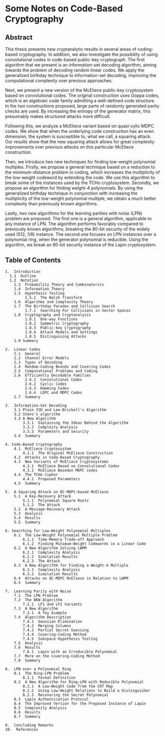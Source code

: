 # Some Notes on Code-Based Cryptography

## Abstract
This thesis presents new cryptanalytic results in several areas of coding-based cryptography. In addition, we also investigate the possibility of using convolutional codes in code-based public-key cryptograph. The first algorithm that we present is an information-set decoding algorithm, aiming towards the problem of decoding random linear codes. We apply the generalized birthday technique to information-set decoding, improving the computational complexity over previous approaches. 

Next, we present a new version of the McEliece public-key cryptosystem based on convolutional codes. The original construction uses Goppa codes, which is an algebraic code family admitting a well-defined code structure. In the two constructions proposed, large parts of randomly generated parity checks are used. By increasing the entropy of the generator matrix, this presumably makes structured attacks more difficult. 

Following this, we analyze a McEliece variant based on quasi-cylic MDPC codes. We show that when the underlying code construction has an even dimension, the system is susceptible to, what we call, a squaring attack. Our results show that the new squaring attack allows for great complexity improvements over previous attacks on this particular McEliece construction. 

Then, we introduce two new techniques for finding low-weight polynomial multiples. Firstly, we propose a general technique based on a reduction to the minimum-distance problem in coding, which increases the multiplicity of the low-weight codeword by extending the code. We use this algorithm to break some of the instances used by the TCHo cryptosystem. Secondly, we propose an algorithm for finding weight-4 polynomials. By using the generalized birthday technique in conjunction with increasing the multiplicity of the low-weight polynomial multiple, we obtain a much better complexity than previously known algorithms. 

Lastly, two new algorithms for the learning parities with noise (LPN) problem are proposed. The first one is a general algorithm, applicable to any instance of LPN. The algorithm performs favorably compared to previously known algorithms, breaking the 80-bit security of the widely used (512, 1/8) instance. The second one focuses on LPN instances over a polynomial ring, when the generator polynomial is reducible. Using the algorithm, we break an 80-bit security instance of the Lapin cryptosystem.

## Table of Contents
```
1.  Introduction
  1.1  Outline
  1.2  Notation
	1.3  Probability Theory and Combinatorics
	1.4  Information Theory
	1.5  Hypothesis Testing
	     1.5.1  The Walsh Transform
	1.6  Algorihms and Complexity Theory
	1.7  The Birthday Paradox and Collision Search
	     1.7.1  Searching For Collisions in Vector Spaces
	1.8  Cryptography and Cryptanalysis
	     1.8.1  One-way Functions
		 1.8.2  Symmetric Cryptography
		 1.8.3  Public-key Cryptography
		 1.8.4  Attack Models and Settings
		 1.8.5  Distinguising Attacks
	1.9 Summary

2.  Linear Codes
	2.1  General
	2.2  Channel Error Models
	2.3  Types of Decoding
	2.4  Random-Coding Bounds and Covering Codes
	2.5  Computational Problems and Coding
	2.6  Efficiently Decodable Families
	     2.6.1  Convolutional Codes
		 2.6.2  Cyclic Codes
		 2.6.3  Hamming Codes
		 2.6.4  LDPC and MDPC Codes
	2.7  Summary

3.  Information-Set Decoding
	3.1 Plain ISD and Lee-Brickell's Algorithm
	3.2 Stens's algorithm
	3.3 A New Algorithm
		3.3.1  Explaining the Ideas Behind the Algorithm
		3.3.2  Compleity Analysis
		3.3.3  Parameters and Security
	3.4  Summary

4. Code-Based Cryptography
	4.1  McEliece Cryptosystem
		4.1.1  The Original McEliece Construction
	4.2  Attacks in Code-Based Cryptography
	4.3  New Variants of McEliece Cryptosystems
		4.3.1  McEliece Based on Convolutional Codes
		4.3.2  McEliece Basedon MDPC codes
	4.4  The TCHo Cipher
		4.4.1  Proposed Parameters
	4.5  Summary

5.  A Squaring Attack on QC-MDPC-based McEliece
	5.1  A Key-Recovery Attack
		5.1.1  Polynomial Square Roots
		5.1.2  The Attack
	5.2  A Message-Recovery Attack
	5.3  Analysis
	5.4  Results
	5.5  Summary

6. Searching for Low-Weight Polynomial Multiples
	6.1  The Low-Weight Polynomial Multiple Problem
		6.1.1  Time-Memory Trade-off Approach
		6.1.2  Finding Minimum-Weight Codewords in a Linear Code
	6.2  A New Algorithm Solving LWPM
		6.2.1  Complexity Analysis
		6.2.2  Simulation Results
		6.2.3  The Attack
	6.3  A New Algorithm for Finding a Weight-4 Multiple
		6.3.1  Complexity Analysis
		6.3.2  Simulation Results
	6.4  Attacks on QC-MDPC McEliece in Relation to LWPM
	6.5  Summary
	
7.  Learning Parity with Noise
	7.1  The LPN Problem
	7.2  The BKW Algorithm
		7.2.1  LF1 and LF2 Variants
	7.3  A New Algorithm
		7.3.1  A Toy Example
	7.4  Algorithm Description
		7.4.1  Gaussian Elimination
		7.4.2  Merging Columns
		7.4.3  Partial Secret Guessing
		7.4.4  Covering-Coding Method
		7.4.5  Subspace Hypothesis Testing
	7.5  Analysis
	7.6  Results
		7.6.1  Lapin with an Irreducible Polynomial
	7.7  More on the Covering-Coding Method
	7.8  Summary

8.  LPN over a Polynomial Ring
	8.1  The Ring-LPN Problem
		8.1.1  Formal Definition
	8.2  A New Algorithm for Ring-LPN with Reducible Polynomial
		8.2.1  A Low-Weight Code from the CRT Map
		8.2.2  Using Low-Weight Relations to Build a Distinguisher
		8.2.3  Recovering the Secret Polynomial
	8.3  Lapin Authentication Protocol
	8.4  The Improved Version for the Proposed Instance of Lapin
	8.5  Complexity Analysis
	8.6  Results
	8.7  Summary
	
9.  Concluding Remarks
10.  References
```
